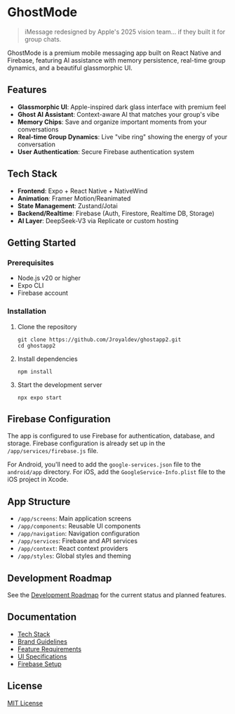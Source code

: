 # GhostMode

> iMessage redesigned by Apple's 2025 vision team... if they built it for group chats.

GhostMode is a premium mobile messaging app built on React Native and Firebase, featuring AI assistance with memory persistence, real-time group dynamics, and a beautiful glassmorphic UI.

## Features

- **Glassmorphic UI**: Apple-inspired dark glass interface with premium feel
- **Ghost AI Assistant**: Context-aware AI that matches your group's vibe
- **Memory Chips**: Save and organize important moments from your conversations
- **Real-time Group Dynamics**: Live "vibe ring" showing the energy of your conversation
- **User Authentication**: Secure Firebase authentication system

## Tech Stack

- **Frontend**: Expo + React Native + NativeWind
- **Animation**: Framer Motion/Reanimated 
- **State Management**: Zustand/Jotai
- **Backend/Realtime**: Firebase (Auth, Firestore, Realtime DB, Storage)
- **AI Layer**: DeepSeek-V3 via Replicate or custom hosting

## Getting Started

### Prerequisites

- Node.js v20 or higher
- Expo CLI
- Firebase account

### Installation

1. Clone the repository
   ```
   git clone https://github.com/Jroyaldev/ghostapp2.git
   cd ghostapp2
   ```

2. Install dependencies
   ```
   npm install
   ```

3. Start the development server
   ```
   npx expo start
   ```

## Firebase Configuration

The app is configured to use Firebase for authentication, database, and storage. Firebase configuration is already set up in the `/app/services/firebase.js` file.

For Android, you'll need to add the `google-services.json` file to the `android/app` directory. For iOS, add the `GoogleService-Info.plist` file to the iOS project in Xcode.

## App Structure

- `/app/screens`: Main application screens
- `/app/components`: Reusable UI components
- `/app/navigation`: Navigation configuration
- `/app/services`: Firebase and API services
- `/app/context`: React context providers
- `/app/styles`: Global styles and theming

## Development Roadmap

See the [Development Roadmap](docs/06_development_roadmap.md) for the current status and planned features.

## Documentation

- [Tech Stack](docs/02_tech_stack.md)
- [Brand Guidelines](docs/03_brand_guidelines.md)
- [Feature Requirements](docs/04_feature_requirements.md)
- [UI Specifications](docs/05_ui_specifications.md)
- [Firebase Setup](docs/07_firebase_setup.md)

## License

[MIT License](LICENSE)
